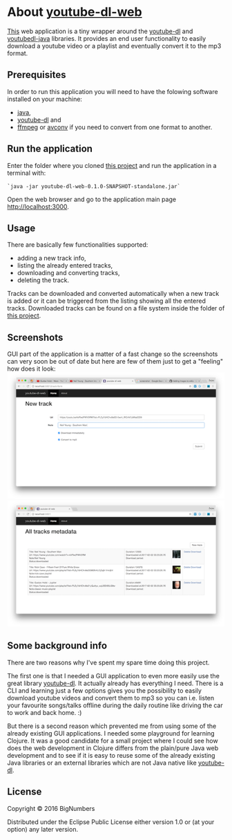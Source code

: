 # About [youtube-dl-web](https://github.com/zeljko-m-gavrilovic/youtube-dl-web.git)

[This](https://github.com/zeljko-m-gavrilovic/youtube-dl-web.git) web application is a tiny wrapper around the [youtube-dl](https://rg3.github.io/youtube-dl) 
and [youtubedl-java](https://github.com/sapher/youtubedl-java) libraries.
It provides an end user functionality to easily download a youtube video or a playlist and eventually 
convert it to the mp3 format.

## Prerequisites

In order to run this application you will need to have the folowing software installed on your 
machine:
* [java](http://www.oracle.com/technetwork/java/javase/downloads/index.html),
* [youtube-dl](https://rg3.github.io/youtube-dl) and
* [ffmpeg](https://www.ffmpeg.org) or [avconv](https://libav.org) if you need to convert 
from one format to another.

## Run the application

Enter the folder where you cloned [this project](https://github.com/zeljko-m-gavrilovic/youtube-dl-web.git) 
and run the application in a terminal with:

    `java -jar youtube-dl-web-0.1.0-SNAPSHOT-standalone.jar`

Open the web browser and go to the application main page 
[http://localhost:3000](http://localhost:3000).

## Usage

There are basically few functionalities supported: 
* adding a new track info,
* listing the already entered tracks, 
* downloading and converting tracks,
* deleting the track.

Tracks can be downloaded and converted automatically when a new track is added or it can be triggered from 
the listing showing all the entered tracks. Downloaded tracks can be found on a file system inside the folder
of [this project](https://github.com/zeljko-m-gavrilovic/youtube-dl-web.git). 

## Screenshots

GUI part of the application is a matter of a fast change so the screenshots can very soon be out of date but here are 
few of them just to get a "feeling" how does it look:
![Alt text](https://github.com/zeljko-m-gavrilovic/youtube-dl-web/blob/master/resources/public/form-screenshot.png?raw=true "Form to enter new track")
![Alt text](https://github.com/zeljko-m-gavrilovic/youtube-dl-web/blob/master/resources/public/list-screenshot.png?raw=true "List of entered tracks")



## Some background info

There are two reasons why I've spent my spare time doing this project.

The first one is that I needed a GUI application to even more easily use the great library
[youtube-dl](https://rg3.github.io/youtube-dl). It actually already has everything I need. 
There is a CLI and learning just a few options gives you the possibility to easily download 
youtube videos and convert them to mp3 so you can i.e. listen your favourite songs/talks offline 
during the daily routine like driving the car to work and back home. :)

But there is a second reason which prevented me from using some of the already existing GUI applications. 
I needed some playground for learning Clojure. It was a good candidate for a small project where I
could see how does the web development in Clojure differs from the plain/pure Java web development and
to see if it is easy to reuse some of the already existing Java libraries or an external libraries which are not Java native 
like [youtube-dl](https://github.com/zeljko-m-gavrilovic/youtube-dl-web.git).

## License

Copyright © 2016 BigNumbers

Distributed under the Eclipse Public License either version 1.0 or (at your option) any later version.
